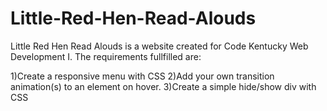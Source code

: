 # Little-Red-Hen-Read-Alouds
Little Red Hen Read Alouds is a website created for Code Kentucky Web Development I.  The requirements fullfilled are:

1)Create a responsive menu with CSS
2)Add your own transition animation(s) to an element on hover.
3)Create a simple hide/show div with CSS
